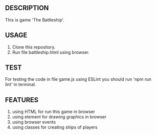## DESCRIPTION
This is game 'The Battleship'.



## USAGE
  1) Clone this repository.
  2) Run file battleship.html using browser.


## TEST 
For testing the code in file game.js using ESLint you should run 'npm run lint' in terminal.


## FEATURES
  1) using HTML for run this game in browser
  2) using element <canvas> for drawing graphics in browser
  3) using browser events
  4) using classes for creating ships of players
